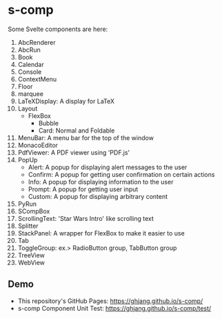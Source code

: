 # s-comp

Some Svelte components are here:

1. AbcRenderer
1. AbcRun
1. Book
1. Calendar
1. Console
1. ContextMenu
1. Floor
1. marquee
1. LaTeXDisplay: A display for LaTeX
1. Layout
   * FlexBox
      * Bubble
      * Card: Normal and Foldable
1. MenuBar: A menu bar for the top of the window
1. MonacoEditor
1. PdfViewer: A PDF viewer using 'PDF.js'
1. PopUp
   * Alert: A popup for displaying alert messages to the user
   * Confirm: A popup for getting user confirmation on certain actions
   * Info: A popup for displaying information to the user
   * Prompt: A popup for getting user input
   * Custom: A popup for displaying arbitrary content
1. PyRun
1. SCompBox
1. ScrollingText: 'Star Wars Intro' like scrolling text
1. Splitter
1. StackPanel: A wrapper for FlexBox to make it easier to use
1. Tab
1. ToggleGroup: ex.> RadioButton group, TabButton group
1. TreeView
1. WebView

## Demo

* This repository's GitHub Pages: <https://ghjang.github.io/s-comp/>
* s-comp Component Unit Test: <https://ghjang.github.io/s-comp/test/>
